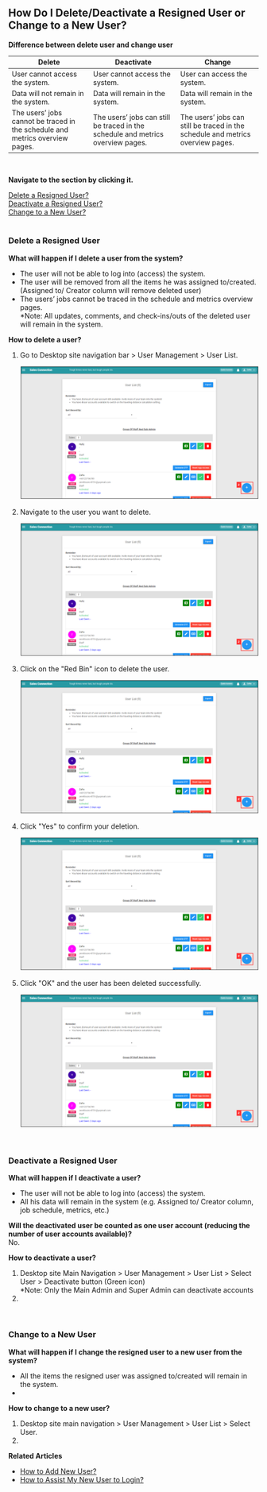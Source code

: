 ## How Do I Delete/Deactivate a Resigned User or Change to a New User?

**Difference between delete user and change user**

|   Delete   |   Deactivate   |   Change   |
|------------|----------------|------------|
| User cannot access the system. | User cannot access the system. | User can access the system. |
| Data will not remain in the system. | Data will remain in the system. | Data will remain in the system. |
| The users’ jobs cannot be traced in the schedule and metrics overview pages. | The users’ jobs can still be traced in the schedule and metrics overview pages. | The users’ jobs can still be traced in the schedule and metrics overview pages. |

<br>

**Navigate to the section by clicking it.**<br>

[Delete a Resigned User?](#section1)<br>
[Deactivate a Resigned User?](#section2)<br>
[Change to a New User?](#section3)
<br><br>

<a id="section1"></a>
### Delete a Resigned User
**What will happen if I delete a user from the system?**<br>
- The user will not be able to log into (access) the system.<br>
- The user will be removed from all the items he was assigned to/created. (Assigned to/ Creator column will remove deleted user)<br>
- The users’ jobs cannot be traced in the schedule and metrics overview pages.<br>
*Note: All updates, comments, and check-ins/outs of the deleted user will remain in the system.<br>

**How to delete a user?**<br>
1. Go to Desktop site navigation bar > User Management > User List.<br>

   <p align="center">
      <img src="img/Add_User_Button.png" alt="Add New User">
   </p>

2. Navigate to the user you want to delete.<br>

   <p align="center">
      <img src="img/Add_User_Button.png" alt="Add New User">
   </p>

3. Click on the "Red Bin" icon to delete the user.<br>

   <p align="center">
      <img src="img/Add_User_Button.png" alt="Add New User">
   </p>

4. Click "Yes" to confirm your deletion.<br>

   <p align="center">
      <img src="img/Add_User_Button.png" alt="Add New User">
   </p>

5. Click "OK" and the user has been deleted successfully.<br>

   <p align="center">
      <img src="img/Add_User_Button.png" alt="Add New User">
   </p>

<br>

<a id="section2"></a>
### Deactivate a Resigned User
**What will happen if I deactivate a user?**<br>
- The user will not be able to log into (access) the system.<br>
- All his data will remain in the system (e.g. Assigned to/ Creator column, job schedule, metrics, etc.)<br>

**Will the deactivated user be counted as one user account (reducing the number of user accounts available)?**<br>
No.<br>

**How to deactivate a user?**<br>
1. Desktop site Main Navigation > User Management > User List > Select User > Deactivate button (Green icon)<br>
   *Note: Only the Main Admin and Super Admin can deactivate accounts<br>
2. 

<br>

<a id="section3"></a>
### Change to a New User
**What will happen if I change the resigned user to a new user from the system?**<br>
- All the items the resigned user was assigned to/created will remain in the system.<br>
- 


**How to change to a new user?**<br>
1. Desktop site main navigation > User Management > User List > Select User.<br>
2. 


**Related Articles**<br>
- [How to Add New User?](Add_New_User.md)
- [How to Assist My New User to Login?](New_User_Login.md)
